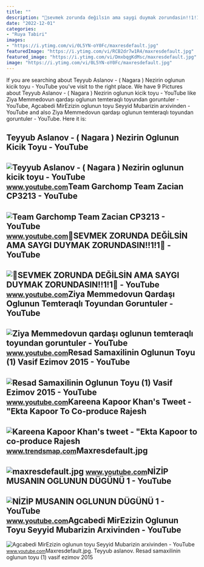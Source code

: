 ```yaml
---
title: ""
description: "🤡sevmek zorunda deği̇lsi̇n ama saygi duymak zorundasin!!1!1🤡"
date: "2022-12-01"
categories:
- "Ruya Tabiri"
images:
- "https://i.ytimg.com/vi/0L5YN-oY0Fc/maxresdefault.jpg"
featuredImage: "https://i.ytimg.com/vi/RCB2dr7w1R4/maxresdefault.jpg"
featured_image: "https://i.ytimg.com/vi/DmxbqgKdMsc/maxresdefault.jpg"
image: "https://i.ytimg.com/vi/0L5YN-oY0Fc/maxresdefault.jpg"
---
```


If you are searching about Teyyub Aslanov - ( Nagara ) Nezirin oglunun kicik toyu - YouTube you've visit to the right place. We have 9 Pictures about Teyyub Aslanov - ( Nagara ) Nezirin oglunun kicik toyu - YouTube like Ziya Memmedovun qardaşı oglunun temteraqlı toyundan goruntuler - YouTube, Agcabedi MirEzizin oglunun toyu Seyyid Mubarizin arxivinden - YouTube and also Ziya Memmedovun qardaşı oglunun temteraqlı toyundan goruntuler - YouTube. Here it is:

Teyyub Aslanov - ( Nagara ) Nezirin Oglunun Kicik Toyu - YouTube
----------------------------------------------------------------

 ![Teyyub Aslanov - ( Nagara ) Nezirin oglunun kicik toyu - YouTube](https://i.ytimg.com/vi/Ehdc7lFbYso/maxresdefault.jpg) <small>www.youtube.com</small>Team Garchomp Team Zacian CP3213 - YouTube
------------------------------------------

 ![Team Garchomp Team Zacian CP3213 - YouTube](https://i.ytimg.com/vi/HYLCwcE-Dgc/maxres2.jpg?sqp=-oaymwEoCIAKENAF8quKqQMcGADwAQH4AYwCgALgA4oCDAgAEAEYRSBHKGUwDw==&rs=AOn4CLC_ulBvmvqa2cf2uT56Qfk3FCYaDA) <small>www.youtube.com</small>🤡SEVMEK ZORUNDA DEĞİLSİN AMA SAYGI DUYMAK ZORUNDASIN!!1!1🤡 - YouTube
--------------------------------------------------------------------

 ![🤡SEVMEK ZORUNDA DEĞİLSİN AMA SAYGI DUYMAK ZORUNDASIN!!1!1🤡 - YouTube](https://i.ytimg.com/vi/0L5YN-oY0Fc/maxresdefault.jpg) <small>www.youtube.com</small>Ziya Memmedovun Qardaşı Oglunun Temteraqlı Toyundan Goruntuler - YouTube
------------------------------------------------------------------------

 ![Ziya Memmedovun qardaşı oglunun temteraqlı toyundan goruntuler - YouTube](https://i.ytimg.com/vi/YLBtfwtyTQU/maxresdefault.jpg) <small>www.youtube.com</small>Resad Samaxilinin Oglunun Toyu (1) Vasif Ezimov 2015 - YouTube
--------------------------------------------------------------

 ![Resad Samaxilinin Oglunun Toyu (1) Vasif Ezimov 2015 - YouTube](https://i.ytimg.com/vi/rM0DGNVGQFc/maxresdefault.jpg) <small>www.youtube.com</small>Kareena Kapoor Khan's Tweet - "Ekta Kapoor To Co-produce Rajesh
---------------------------------------------------------------

 ![Kareena Kapoor Khan's tweet - "Ekta Kapoor to co-produce Rajesh](https://pbs.twimg.com/media/Fcyada8X0AANSFu.jpg) <small>www.trendsmap.com</small>Maxresdefault.jpg
-----------------

 ![maxresdefault.jpg](https://i.ytimg.com/vi/RCB2dr7w1R4/maxresdefault.jpg) <small>www.youtube.com</small>NİZİP MUSANIN OGLUNUN DÜGÜNÜ 1 - YouTube
----------------------------------------

 ![NİZİP MUSANIN OGLUNUN DÜGÜNÜ 1 - YouTube](https://i.ytimg.com/vi/BI_s2qbaWvQ/maxresdefault.jpg?sqp=-oaymwEmCIAKENAF8quKqQMa8AEB-AH-CYAC0AWKAgwIABABGGUgWShVMA8=&rs=AOn4CLDH4MHBmUW80r7kEIMqDRwEhklUXw) <small>www.youtube.com</small>Agcabedi MirEzizin Oglunun Toyu Seyyid Mubarizin Arxivinden - YouTube
---------------------------------------------------------------------

 ![Agcabedi MirEzizin oglunun toyu Seyyid Mubarizin arxivinden - YouTube](https://i.ytimg.com/vi/DmxbqgKdMsc/maxresdefault.jpg) <small>www.youtube.com</small>Maxresdefault.jpg. Teyyub aslanov. Resad samaxilinin oglunun toyu (1) vasif ezimov 2015
